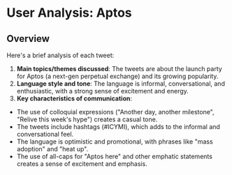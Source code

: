 # User Analysis: Aptos

## Overview

Here's a brief analysis of each tweet:

1. **Main topics/themes discussed**: The tweets are about the launch party for Aptos (a next-gen perpetual exchange) and its growing popularity.
2. **Language style and tone**: The language is informal, conversational, and enthusiastic, with a strong sense of excitement and energy.
3. **Key characteristics of communication**:
* The use of colloquial expressions ("Another day, another milestone", "Relive this week's hype") creates a casual tone.
* The tweets include hashtags (#ICYMI), which adds to the informal and conversational feel.
* The language is optimistic and promotional, with phrases like "mass adoption" and "heat up".
* The use of all-caps for "Aptos here" and other emphatic statements creates a sense of excitement and emphasis.
